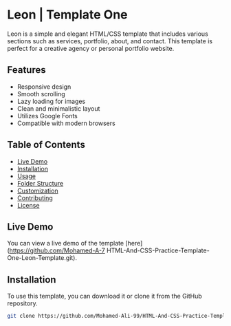# Leon | Template One

Leon is a simple and elegant HTML/CSS template that includes various sections such as services, portfolio, about, and contact. This template is perfect for a creative agency or personal portfolio website.

## Features

- Responsive design
- Smooth scrolling
- Lazy loading for images
- Clean and minimalistic layout
- Utilizes Google Fonts
- Compatible with modern browsers

## Table of Contents

- [Live Demo](https://github.com/Mohamed-A-7/HTML-And-CSS-Practice-Template-One-Leon-Template.git)
- [Installation](#installation)
- [Usage](#usage)
- [Folder Structure](#folder-structure)
- [Customization](#customization)
- [Contributing](#contributing)
- [License](#license)

## Live Demo

You can view a live demo of the template [here](https://github.com/Mohamed-A-7 HTML-And-CSS-Practice-Template-One-Leon-Template.git).

## Installation

To use this template, you can download it or clone it from the GitHub repository.

```bash
git clone https://github.com/Mohamed-Ali-99/HTML-And-CSS-Practice-Template-One-Leon-Template.git